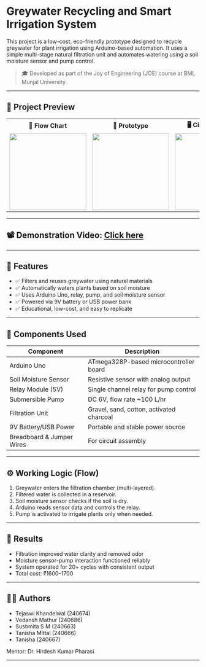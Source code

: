 # Greywater Recycling and Smart Irrigation System

This project is a low-cost, eco-friendly prototype designed to recycle greywater for plant irrigation using Arduino-based automation. It uses a simple multi-stage natural filtration unit and automates watering using a soil moisture sensor and pump control.

> 🎓 Developed as part of the Joy of Engineering (JOE) course at BML Munjal University.

---

## 📸 Project Preview

<table>
  <tr>
    <th>🔁 Flow Chart</th>
    <th>🔧 Prototype</th>
    <th>🖥️ Circuit Diagram</th>
    <th>🔲 Block Diagram</th>
  </tr>
  <tr>
    <td><img src="https://github.com/user-attachments/assets/78de924d-8bf6-4e49-8152-b71f9012bafe" width="200"/></td>
    <td><img src="https://github.com/user-attachments/assets/34cc1898-1431-4bdd-b230-51e28b173d4b" width="200"/></td>
    <td><img src="https://github.com/user-attachments/assets/6b8d53c6-f8af-47f7-b430-b3b4ffabe6e4" width="200"/></td>
    <td><img src="https://github.com/user-attachments/assets/72506ff5-72a2-4fac-949d-f09e82d0f3a4" width="200"/></td>
  </tr>
</table>

---

## 📽️ Demonstration Video: [Click here](https://drive.google.com/file/d/1_MBMi4o9DbmxxGdnWlmdrgPHdOKOdKF7/view?usp=drivesdk)

---

## 🧪 Features

- ✅ Filters and reuses greywater using natural materials  
- ✅ Automatically waters plants based on soil moisture  
- ✅ Uses Arduino Uno, relay, pump, and soil moisture sensor  
- ✅ Powered via 9V battery or USB power bank  
- ✅ Educational, low-cost, and easy to replicate

---

## 🧰 Components Used

| Component              | Description                                        |
|------------------------|----------------------------------------------------|
| Arduino Uno            | ATmega328P-based microcontroller board             |
| Soil Moisture Sensor   | Resistive sensor with analog output                |
| Relay Module (5V)      | Single channel relay for pump control              |
| Submersible Pump       | DC 6V, flow rate ~100 L/hr                         |
| Filtration Unit        | Gravel, sand, cotton, activated charcoal           |
| 9V Battery/USB Power   | Portable and stable power source                   |
| Breadboard & Jumper Wires | For circuit assembly                            |

---

## ⚙️ Working Logic (Flow)

1. Greywater enters the filtration chamber (multi-layered).
2. Filtered water is collected in a reservoir.
3. Soil moisture sensor checks if the soil is dry.
4. Arduino reads sensor data and controls the relay.
5. Pump is activated to irrigate plants only when needed.

---

## 🧪 Results

- Filtration improved water clarity and removed odor  
- Moisture sensor-pump interaction functioned reliably  
- System operated for 20+ cycles with consistent output  
- Total cost: ₹1600–1700

---

## 👨‍💻 Authors

- Tejaswi Khandelwal (240674)  
- Vedansh Mathur (240686)  
- Sushmita S M (240663)  
- Tanisha Mittal (240666)  
- Tanisha (240667)

Mentor: Dr. Hirdesh Kumar Pharasi

---

